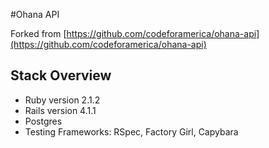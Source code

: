 #Ohana API

Forked from [https://github.com/codeforamerica/ohana-api](https://github.com/codeforamerica/ohana-api)

## Stack Overview

* Ruby version 2.1.2
* Rails version 4.1.1
* Postgres
* Testing Frameworks: RSpec, Factory Girl, Capybara
